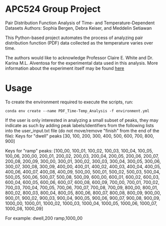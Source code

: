 # APC524 Group Project
Pair Distribution Function Analysis of Time- and Temperature-Dependent Datasets
Authors: Sophia Bergen, Debra Keiser, and Meddelin Setiawan

This Python-based project automates the process of analyzing pair distribution function (PDF) data collected as the temperature varies over time.

The authors would like to acknowledge Professor Claire E. White and Dr. Karina M.L. Alventosa for the experimental data used in this analysis. More information about the experiment itself may be found [here](https://dataspace.princeton.edu/handle/88435/dsp01mg74qq26k)


# Usage
To create the environment required to execute the scripts, run:
```
conda env create --name PDF_Time-Temp_Analysis -f environment.yml
```

If the user is only interested in analyzing a small subset of peaks, they may indicate as such by adding peak labels/identifiers from the following lists into the user_input.txt file (do not move/remove "finish" from the end of the file):
Keys for "dwell" peaks
[30, 100, 200, 300, 400, 500, 600, 700, 800, 900]

Keys for "ramp" peaks:
[100_00, 100_01, 100_02, 100_03, 100_04, 100_05, 100_06,
200_00, 200_01, 200_02, 200_03, 200_04, 200_05, 200_06, 200_07, 200_08, 200_09,
300_00, 300_01, 300_02, 300_03, 300_04, 300_05, 300_06, 300_07, 300_08, 300_09,
400_00, 400_01, 400_02, 400_03, 400_04, 400_05, 400_06, 400_07, 400_08, 400_09,
500_00, 500_01, 500_02, 500_03, 500_04, 500_05, 500_06, 500_07, 500_08, 500_09,
600_00, 600_01, 600_02, 600_03, 600_04, 600_05, 600_06, 600_07, 600_08, 600_09,
700_00, 700_01, 700_02, 700_03, 700_04, 700_05, 700_06, 700_07, 700_08, 700_09,
800_00, 800_01, 800_02, 800_03, 800_04, 800_05, 800_06, 800_07, 800_08, 800_09,
900_00, 900_01, 900_02, 900_03, 900_04, 900_05, 900_06, 900_07, 900_08, 900_09,
1000_00, 1000_01, 1000_02, 1000_03, 1000_04, 1000_05, 1000_06, 1000_07, 1000_08, 1000_09]

For example:
dwell,200
ramp,1000_00
